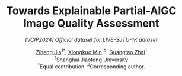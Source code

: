 <div align="center">
    
    


<h1>Towards Explainable Partial-AIGC Image Quality Assessment</h1>

_[VCIP2024] Official dataset for LIVE-SJTU-1K dataset_

  <div>
      <a href="https://github.com/2022qjy" target="_blank">Ziheng Jia</a><sup>1</sup><sup>*</sup>,
      <a href="https://scholar.google.com/citations?user=91sjuWIAAAAJ&hl=zh-CN&oi=ao" target="_blank">Xiongkuo Min</a><sup>1</sup><sup>#</sup>,
      <a href="https://ee.sjtu.edu.cn/en/FacultyDetail.aspx?id=24&infoid=153&flag=153" target="_blank">Guangtao Zhai</a><sup>1</sup>  
  </div>

  <div>
  <sup>1</sup>Shanghai Jiaotong University
       </div>   
 <div>
<sup>*</sup>Equal contribution. <sup>#</sup>Corresponding author. 
   </div>
